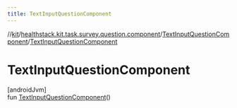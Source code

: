```yaml
---
title: TextInputQuestionComponent
---
```

//[kit](../../../index.html)/[healthstack.kit.task.survey.question.component](../index.html)/[TextInputQuestionComponent](index.html)/[TextInputQuestionComponent](-text-input-question-component.html)



# TextInputQuestionComponent



[androidJvm]\
fun [TextInputQuestionComponent](-text-input-question-component.html)()




